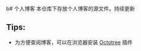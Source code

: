 b# 个人博客
本仓库下存放个人博客的源文件。持续更新


## Tips:

- 为方便查阅博客，可以在浏览器安装 [Octotree](https://github.com/buunguyen/octotree) 插件
